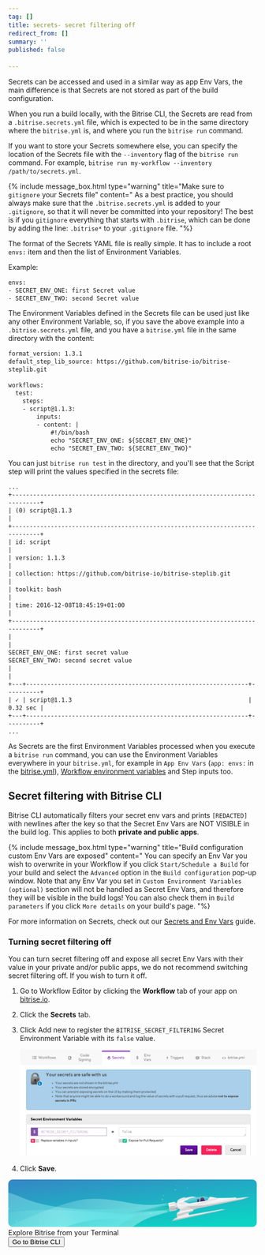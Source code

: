 ```yaml
---
tag: []
title: secrets- secret filtering off
redirect_from: []
summary: ''
published: false

---
```

Secrets can be accessed and used in a similar way as app Env Vars, the main difference is that Secrets are not stored as part of the build configuration.

When you run a build locally, with the Bitrise CLI, the Secrets are read from a `.bitrise.secrets.yml` file, which is expected to be in the same directory where the `bitrise.yml` is, and where you run the `bitrise run` command.

If you want to store your Secrets somewhere else, you can specify the location of the Secrets file with the `--inventory` flag of the `bitrise run` command. For example, `bitrise run my-workflow --inventory /path/to/secrets.yml`.

{% include message_box.html type="warning" title="Make sure to `gitignore` your Secrets file" content=" As a best practice, you should always make sure that the `.bitrise.secrets.yml` is added to your `.gitignore`, so that it will never be committed into your repository! The best is if you `gitignore` everything that starts with `.bitrise`, which can be done by adding the line: `.bitrise*` to your `.gitignore` file. "%}

The format of the Secrets YAML file is really simple. It has to include a root `envs:` item and then the list of Environment Variables.

Example:

    envs:
    - SECRET_ENV_ONE: first Secret value
    - SECRET_ENV_TWO: second Secret value

The Environment Variables defined in the Secrets file can be used just like any other Environment Variable, so, if you save the above example into a `.bitrise.secrets.yml` file, and you have a `bitrise.yml` file in the same directory with the content:

    format_version: 1.3.1
    default_step_lib_source: https://github.com/bitrise-io/bitrise-steplib.git
    
    workflows:
      test:
        steps:
        - script@1.1.3:
            inputs:
            - content: |
                #!/bin/bash
                echo "SECRET_ENV_ONE: ${SECRET_ENV_ONE}"
                echo "SECRET_ENV_TWO: ${SECRET_ENV_TWO}"

You can just `bitrise run test` in the directory, and you'll see that the Script step will print the values specified in the secrets file:

    ...
    +------------------------------------------------------------------------------+
    | (0) script@1.1.3                                                             |
    +------------------------------------------------------------------------------+
    | id: script                                                                   |
    | version: 1.1.3                                                               |
    | collection: https://github.com/bitrise-io/bitrise-steplib.git                |
    | toolkit: bash                                                                |
    | time: 2016-12-08T18:45:19+01:00                                              |
    +------------------------------------------------------------------------------+
    |                                                                              |
    SECRET_ENV_ONE: first secret value
    SECRET_ENV_TWO: second secret value
    |                                                                              |
    +---+---------------------------------------------------------------+----------+
    | ✓ | script@1.1.3                                                  | 0.32 sec |
    +---+---------------------------------------------------------------+----------+
    ...

As Secrets are the first Environment Variables processed when you execute a `bitrise run` command, you can use the Environment Variables everywhere in your `bitrise.yml`, for example in `App Env Vars` (`app: envs:` in the [bitrise.yml](/bitrise-cli/basics-of-bitrise-yml/)), [Workflow environment variables](/bitrise-cli/workflows/#define-workflow-specific-parameters-environment-variables) and Step inputs too.

## Secret filtering with Bitrise CLI

Bitrise CLI automatically filters your secret env vars and prints `[REDACTED]` with newlines after the key so that the Secret Env Vars are NOT VISIBLE in the build log. This applies to both **private and public apps**.

{% include message_box.html type="warning" title="Build configuration custom Env Vars are exposed" content=" You can specify an Env Var you wish to overwrite in your Workflow if you click `Start/Schedule a Build` for your build and select the `Advanced` option in the `Build configuration` pop-up window. Note that any Env Var you set in `Custom Environment Variables (optional)` section will not be handled as Secret Env Vars, and therefore they will be visible in the build logs! You can also check them in `Build parameters` if you click `More details` on your build's page. "%}

For more information on Secrets, check out our [Secrets and Env Vars](/builds/env-vars-secret-env-vars/) guide.

### Turning secret filtering off

You can turn secret filtering off and expose all secret Env Vars with their value in your private and/or public apps, we do not recommend switching secret filtering off. If you wish to turn it off.

1. Go to Workflow Editor by clicking the **Workflow** tab of your app on [bitrise.io](https://app.bitrise.io/dashboard/builds). 
2. Click the **Secrets** tab.
3. Click Add new to register the `BITRISE_SECRET_FILTERING` Secret Environment Variable with its `false` value.

   ![](/img/secret-filtering-off.jpg)
4. Click **Save**.

<div class="banner"> <img src="/assets/images/banner-bg-888x170.png" style="border: none;"> <div class="deploy-text">Explore Bitrise from your Terminal</div> <a target="_blank" href="[https://app.bitrise.io/cli](https://app.bitrise.io/cli "https://app.bitrise.io/cli")"><button class="button">Go to Bitrise CLI</button></a> </div>